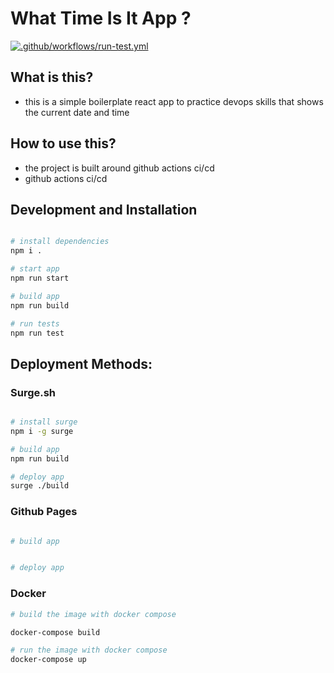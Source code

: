 # What Time Is It App ?

[![.github/workflows/run-test.yml](https://github.com/mmaquer2/what-time-is-it-app/actions/workflows/run-test.yml/badge.svg)](https://github.com/mmaquer2/what-time-is-it-app/actions/workflows/run-test.yml)


## What is this?
- this is a simple boilerplate react app to practice devops skills that shows the current date and time

## How to use this?

- the project is built around github actions ci/cd
- github actions ci/cd


## Development and Installation

```bash

# install dependencies
npm i .

# start app
npm run start

# build app
npm run build

# run tests
npm run test

```

## Deployment Methods:

### Surge.sh 

```bash

# install surge
npm i -g surge

# build app
npm run build

# deploy app
surge ./build

```

### Github Pages

```bash

# build app


# deploy app

```

### Docker

```bash
# build the image with docker compose

docker-compose build

# run the image with docker compose
docker-compose up

```